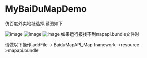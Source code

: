 # MyBaiDuMapDemo
仿百度外卖地址选择,截图如下

![image](https://github.com/Chaya123/MyBaiDuMapDemo/master/ScreenShots/IMG_0091.jpg)
![image](https://github.com/Chaya123/MyBaiDuMapDemo/master/ScreenShots/IMG_0092.jpg)
![image](https://github.com/Chaya123/MyBaiDuMapDemo/master/ScreenShots/IMG_0093.jpg)
如果运行报找不到mapapi.bundle文件时

请做以下操作  addFile -> BaiduMapAPI_Map.framework ->resource ->mapapi.bundle
